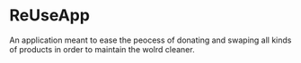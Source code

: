 # ReUseApp
An application meant to ease the peocess of donating and swaping all kinds of products in order to maintain the wolrd cleaner.